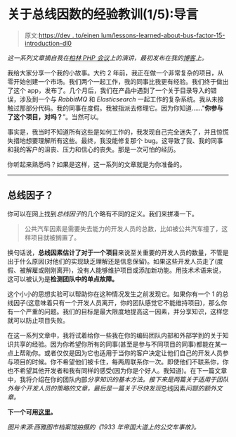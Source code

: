 # 关于总线因数的经验教训(1/5):导言

> 原文:[https://dev . to/einen lum/lessons-learned-about-bus-factor-15-introduction-dl0](https://dev.to/einenlum/lessons-learned-about-bus-factor-15-introduction-dl0)

*这一系列文章摘自我在[柏林 PHP 会议](https://twitter.com/bephpug)上的演讲，最初发布在我的[博客](https://www.einenlum.com)上。*

我给大家分享一个我的小故事。大约 2 年前，我正在做一个非常复杂的项目，从零开始创建一个市场。我们两个一起工作，我的同事比我更有经验。我们终于做出了这个 app，发布了。几个月后，我们在产品中遇到了一个关于目录导入的错误，涉及到一个与 *RabbitMQ* 和 *Elasticsearch* 一起工作的复杂系统。我从未接触过那部分代码。我的同事在度假。我被指派去修理它。因为你知道……"**你参与了这个项目，对吗？**”。当然可以。

事实是，我当时不知道所有这些是如何工作的，我发现自己完全迷失了，并且惊慌失措地想要理解所有这些。最终，我没能修复那个 bug。这导致了我、我的同事和我的客户的沮丧、压力和信心的丧失。那是一次可怕的经历。

你听起来熟悉吗？如果是这样，这一系列的文章就是为你准备的。

* * *

## 总线因子？

你可以在网上找到*总线因子*的几个略有不同的定义。我们来拼凑一下。

> 公共汽车因素是需要失去能力的开发人员的总数，比如被公共汽车撞了，这样项目就被搁置了。

换句话说，**总线因素估计了对于一个项目**来说至关重要的开发人员的数量，不管是出于什么原因(对他们的实现缺乏理解还是信息保留)。如果这些开发人员走了(度假、被解雇或刚刚离开)，没有人能够维护项目或添加新功能。用技术术语来说，这可以被认为是**检测团队中的单点故障。**

这个小小的思想实验可以帮助你在这种情况发生之前发现它。如果你有一个 1 的总线因子(这意味着只有一个开发人员离开，你的团队感觉它不能维持项目)，那么你有一个严重的问题。我们的目标是最大限度地提高这一因素，并分享知识，这样您就可以防止项目失败。

在这一系列文章中，我将试着给你一些我在你的编码团队内部和外部学到的关于知识共享的经验。因为你希望你所有的同事(甚至是参与不同项目的同事)都能在某一点上帮助你。或者仅仅是因为它也适用于当你的客户决定让他们自己的开发人员参与项目的时候。你不希望他们被卡住，每两周联系你一次。即使他们不联系你，你也不希望其他开发者和我有同样的感受(因为你是个好人。我知道)。在下一篇文章中，我将介绍在你的团队内部*分享知识的基本方法。接下来是两篇关于适用于团队外每个开发人员的策略的文章，最后是一篇关于尽快发现*总线因素*问题的额外文章。*

**下一个可用[这里](https://dev.to/einenlum/lessons-learned-about-bus-factor-25-balancing-the-level-of-your-team-634)。**

*图片来源:西雅图市档案馆拍摄的《1933 年帝国大道上的公交车事故》。*